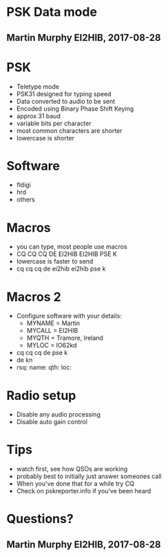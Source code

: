 # PSK Data mode

## Martin Murphy EI2HIB, 2017-08-28 



# PSK

* Teletype mode
* PSK31 designed for typing speed
* Data converted to audio to be sent
* Encoded using Binary Phase Shift Keying
* approx 31 baud
* variable bits per character
* most common characters are shorter
* lowercase is shorter



# Software
* fldigi
* hrd
* others



# Macros
* you can type, most people use macros
* <TX> CQ CQ CQ DE EI2HIB EI2HIB PSE K<RX>
* lowercase is faster to send
* <TX> cq cq cq de ei2hib ei2hib pse k<RX>


# Macros 2
* Configure software with your details:
  * MYNAME = Martin
  * MYCALL = EI2HIB
  * MYQTH = Tramore, Ireland
  * MYLOC = IO62kd
* <TX> cq cq cq de <MYCALL> <MCALL> pse k<RX> <!-- .element: class="fragment"-->
* <TX> <YOURCALL> de <MYCALL> <MCALL> kn<RX> <!-- .element: class="fragment"-->
* <TX> <YOURCALL> rsq: <RSTOUT> <RSTOUT> name: <MYNAME> qth: <MYQTH> loc: <MYLOC><RX> <!-- .element: class="fragment"-->



# Radio setup
* Disable any audio processing
* Disable auto gain control



# Tips
* watch first, see how QSOs are working
* probably best to initially just answer someones call
* When you've done that for a while try CQ
* Check on pskreporter.info if you've been heard



# Questions?
## Martin Murphy EI2HIB, 2017-08-28 
